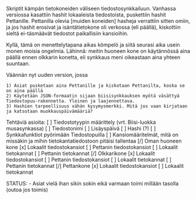 Skriptit kämpän tietokoneiden väliseen tiedostosynkkailuun.
Vanhassa versiossa kasattiin hashit lokaaleista tiedostoista, puskettiin hashit
Pettanille. Pettanilla olevia [muiden koneiden] hasheja verrattiin sitten omiin,
ja jos hashit erosivat ja isäntätietokone oli verkossa (eli päällä), kiskottiin sieltä
ei-täsmäävät tiedostot paikallisiin kansioihin.

Kyllä, tämä on menettelytapana aikas kömpelö ja siitä seurasi aika usein monen moisia ongelmia.
Lähinnä: meitin huoneen kone on käytännössä aina päällä ennen olkkarin konetta, eli synkkaus
meni oikeastaan aina yhteen suuntaan.

Väännän nyt uuden version, jossa

	1) Asiat pusketaan aina Pettanille ja kiskotaan Pettanilta, koska se on aina päällä
	2) Käytetään JSON-formaatin sijaan biisisynkkauksen myötä väsättyä Tiedostopuu-rakennetta. Yleinen ja laajennettava.
	3) Hashien tarpeellisuus vähän kysymysmerkki. Mitä jos vaan kirjataan ja katsotaan muokkauspäivämääriä?


Tehtäviä asioita:
	[ ] Tiedostotyypin määrittely (vrt. Biisi-luokka musasynkassa)
		[ ] Tiedostonimi
		[ ] Lisäyspäivä
		[ ] Hashi (?)
	[ ] Synkkafunktiot pyörimään Tiedostopuilla
	[ ] Kansiomääritelmät, mitä on missäkin ja mihin tietokantatiedostoon pitäisi tallentaa
		[/] Oman huoneen kone
			[x] Lokaalit tiedostokansiot
			[ ] Pettanin tiedostokansiot
			[ ] Lokaalit tietokannat
			[ ] Pettanin tietokannat
		[/] Olkkarikone
			[x] Lokaalit tiedostokansiot
			[ ] Pettanin tiedostokansiot
			[ ] Lokaalit tietokannat
			[ ] Pettanin tietokannat
		[/] Pettankone
			[x] Lokaalit tiedostokansiot
			[ ] Lokaalit tietokannat


STATUS:
	- Asiat vielä ihan sikin sokin eikä varmaan toimi millään tasolla (outoa jos toimis)